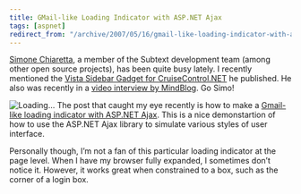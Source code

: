 ```yaml
---
title: GMail-like Loading Indicator with ASP.NET Ajax
tags: [aspnet]
redirect_from: "/archive/2007/05/16/gmail-like-loading-indicator-with-asp.net-ajax.aspx/"
---
```


[Simone Chiaretta](http://codeclimber.net.nz/ "Simone Chiaretta"), a
member of the Subtext development team (among other open source
projects), has been quite busy lately. I recently mentioned the [Vista
Sidebar Gadget for
CruiseControl.NET](https://haacked.com/archive/2007/04/16/vista-gadget-to-monitor-your-build.aspx "Vista Gadget for CCNET")
he published. He also was recently in a [video interview by
MindBlog](http://www.mindscape.co.nz/blog/?p=28 "MindBlog"). Go Simo!

![Loading...](https://haacked.com/images/haacked_com/WindowsLiveWriter/GMaillikeLoadingIndicatorwithASP.NETAjax_14097/googleWaiting45.jpg)
The post that caught my eye recently is how to make a [Gmail-like
loading indicator with ASP.NET
Ajax](http://codeclimber.net.nz/archive/2007/05/17/How-to-make-a-Gmail-like-loading-indicator-with-ASP.NET-Ajax.aspx "GMail Like Loading Indicator").
This is a nice demonstartion of how to use the ASP.NET Ajax library to
simulate various styles of user interface.

Personally though, I’m not a fan of this particular loading indicator at
the page level. When I have my browser fully expanded, I sometimes don’t
notice it. However, it works great when constrained to a box, such as
the corner of a login box.

